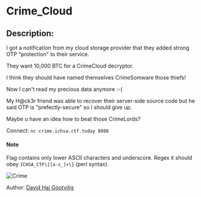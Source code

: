
# Crime_Cloud
## Description:
I got a notification from my cloud storage provider that they added strong OTP "protection" to their service.

They want 10,000 BTC for a CrimeCloud decryptor.

I think they should have named themselves CrimeSomware those thiefs!

Now I can't read my precious data anymore :-(

My H@ck3r friend was able to recover their server-side source code but he said OTP is "prefectly-secure" so I should give up.

Maybe u have an idea how to beat those CrimeLords?

Connect: `nc crime.ichsa.ctf.today 8008`

#### Note
Flag contains only lower ASCII characters and underscore. Regex it should obey `ICHSA_CTF\{[a-z_]+\}` (perl syntax).

![Crime](/files/ccb2d5193edebec553449427a2d2e005/crime.gif)

Author: [David Hai Gootvilig](https://twitter.com/_d18g_)

